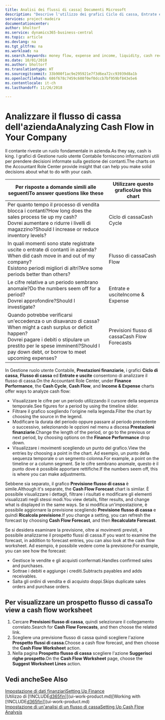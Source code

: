 ```yaml
---
title: Analisi dei flussi di cassa| Documenti Microsoft
description: "Descrive l'utilizzo dei grafici Ciclo di cassa, Entrate e uscite, Flusso di cassa e Previsione flusso di cassa per analizzare i flussi di denaro passati e futuri in entrata e in uscita dalla società."
services: project-madeira
documentationcenter: 
author: bholtorf
ms.service: dynamics365-business-central
ms.topic: article
ms.devlang: na
ms.tgt_pltfrm: na
ms.workload: na
ms.search.keywords: money flow, expense and income, liquidity, cash receipts minus cash payments, Cartera
ms.date: 10/01/2018
ms.author: bholtorf
ms.translationtype: HT
ms.sourcegitcommit: 33b900f1ac9e295921e7f3d6ea72cc93939d8a1b
ms.openlocfilehash: 686f678c7459c608f0ef0dccb7bf959bf843e5e6
ms.contentlocale: it-ch
ms.lasthandoff: 11/26/2018

---
```

# <a name="analyzing-cash-flow-in-your-company"></a><span data-ttu-id="772ba-103">Analizzare il flusso di cassa dell'azienda</span><span class="sxs-lookup"><span data-stu-id="772ba-103">Analyzing Cash Flow in Your Company</span></span>
<span data-ttu-id="772ba-104">Il contante riveste un ruolo fondamentale in azienda.</span><span class="sxs-lookup"><span data-stu-id="772ba-104">As they say, cash is king.</span></span> <span data-ttu-id="772ba-105">I grafici di Gestione ruolo utente Contabile forniscono informazioni utili per prendere decisioni informate sulla gestione dei contanti.</span><span class="sxs-lookup"><span data-stu-id="772ba-105">The charts on the Accountant Role Center provide insight that can help you make solid decisions about what to do with your cash.</span></span>  

| <span data-ttu-id="772ba-106">Per risposte a domande simili alle seguenti</span><span class="sxs-lookup"><span data-stu-id="772ba-106">To answer questions like these</span></span> | <span data-ttu-id="772ba-107">Utilizzare questo grafico</span><span class="sxs-lookup"><span data-stu-id="772ba-107">Use this chart</span></span> |
| --- | --- |
| <span data-ttu-id="772ba-108">Per quanto tempo il processo di vendita blocca i contanti?</span><span class="sxs-lookup"><span data-stu-id="772ba-108">How long does the sales process tie up my cash?</span></span></br> <span data-ttu-id="772ba-109">Dovrei aumentare o ridurre i livelli di magazzino?</span><span class="sxs-lookup"><span data-stu-id="772ba-109">Should I increase or reduce inventory levels?</span></span> |<span data-ttu-id="772ba-110">Ciclo di cassa</span><span class="sxs-lookup"><span data-stu-id="772ba-110">Cash Cycle</span></span> |
| <span data-ttu-id="772ba-111">In quali momenti sono state registrate uscite o entrate di contanti in azienda?</span><span class="sxs-lookup"><span data-stu-id="772ba-111">When did cash move in and out of my company?</span></span></br> <span data-ttu-id="772ba-112">Esistono periodi migliori di altri?</span><span class="sxs-lookup"><span data-stu-id="772ba-112">Are some periods better than others?</span></span> |<span data-ttu-id="772ba-113">Flusso di cassa</span><span class="sxs-lookup"><span data-stu-id="772ba-113">Cash Flow</span></span> |
| <span data-ttu-id="772ba-114">Le cifre relative a un periodo sembrano anomale?</span><span class="sxs-lookup"><span data-stu-id="772ba-114">Do the numbers seem off for a period?</span></span></br> <span data-ttu-id="772ba-115">Dovrei approfondire?</span><span class="sxs-lookup"><span data-stu-id="772ba-115">Should I investigate?</span></span> |<span data-ttu-id="772ba-116">Entrate e uscite</span><span class="sxs-lookup"><span data-stu-id="772ba-116">Income & Expense</span></span> |
| <span data-ttu-id="772ba-117">Quando potrebbe verificarsi un'eccedenza o un disavanzo di cassa?</span><span class="sxs-lookup"><span data-stu-id="772ba-117">When might a cash surplus or deficit happen?</span></span></br> <span data-ttu-id="772ba-118">Dovrei pagare i debiti o stipulare un prestito per le spese imminenti?</span><span class="sxs-lookup"><span data-stu-id="772ba-118">Should I pay down debt, or borrow to meet upcoming expenses?</span></span> |<span data-ttu-id="772ba-119">Previsioni flusso di cassa</span><span class="sxs-lookup"><span data-stu-id="772ba-119">Cash Flow Forecasts</span></span> |

<span data-ttu-id="772ba-120">In Gestione ruolo utente Contabile, **Prestazioni finanziarie**, i grafici **Ciclo di cassa**, **Flusso di cassa** ed **Entrate e uscite** consentono di analizzare il flusso di cassa.</span><span class="sxs-lookup"><span data-stu-id="772ba-120">On the Accountant Role Center, under **Finance Performance**, the **Cash Cycle**, **Cash Flow**, and **Income & Expense** charts offer ways to analyze cash flow:</span></span>  

* <span data-ttu-id="772ba-121">Visualizzare le cifre per un periodo utilizzando il cursore della sequenza temporale.</span><span class="sxs-lookup"><span data-stu-id="772ba-121">See figures for a period by using the timeline slider.</span></span>  
* <span data-ttu-id="772ba-122">Filtrare il grafico scegliendo l'origine nella legenda.</span><span class="sxs-lookup"><span data-stu-id="772ba-122">Filter the chart by choosing the source in the legend.</span></span>  
* <span data-ttu-id="772ba-123">Modificare la durata del periodo oppure passare al periodo precedente o successivo, selezionando le opzioni nel menu a discesa **Prestazioni finanziarie**.</span><span class="sxs-lookup"><span data-stu-id="772ba-123">Change the length of the period, or go to the previous or next period, by choosing options on the **Finance Performance** drop down.</span></span>  
* <span data-ttu-id="772ba-124">Visualizzare i movimenti scegliendo un punto del grafico.</span><span class="sxs-lookup"><span data-stu-id="772ba-124">View the entries by choosing a point in the chart.</span></span> <span data-ttu-id="772ba-125">Ad esempio, un punto della sequenza temporale o un segmento colonna.</span><span class="sxs-lookup"><span data-stu-id="772ba-125">For example, a point on the timeline or a column segment.</span></span> <span data-ttu-id="772ba-126">Se le cifre sembrano anomale, questo è il punto dove è possibile apportare rettifiche.</span><span class="sxs-lookup"><span data-stu-id="772ba-126">If the numbers seem off, this is where you can make adjustments.</span></span>  

<span data-ttu-id="772ba-127">Sebbene sia separato, il grafico **Previsione flusso di cassa** è simile.</span><span class="sxs-lookup"><span data-stu-id="772ba-127">Although it's separate, the **Cash Flow Forecast** chart is similar.</span></span> <span data-ttu-id="772ba-128">È possibile visualizzare i dettagli, filtrare i risultati e modificare gli elementi visualizzati negli stessi modi.</span><span class="sxs-lookup"><span data-stu-id="772ba-128">You view details, filter results, and change what is displayed in the same ways.</span></span> <span data-ttu-id="772ba-129">Se si modifica un'impostazione, è possibile aggiornare la previsione scegliendo **Previsione flusso di cassa** e quindi **Ricalcola previsione**.</span><span class="sxs-lookup"><span data-stu-id="772ba-129">If you change a setting, you can refresh the forecast by choosing **Cash Flow Forecast**, and then **Recalculate Forecast**.</span></span>

<span data-ttu-id="772ba-130">Se si desidera esaminare la previsione, oltre ai movimenti previsti, è possibile analizzarne il prospetto flussi di cassa.</span><span class="sxs-lookup"><span data-stu-id="772ba-130">If you want to examine the forecast, in addition to forecast entries, you can also look at the cash flow worksheet.</span></span> <span data-ttu-id="772ba-131">Ad esempio, è possibile vedere come la previsione:</span><span class="sxs-lookup"><span data-stu-id="772ba-131">For example, you can see how the forecast:</span></span>

* <span data-ttu-id="772ba-132">Gestisce le vendite e gli acquisti confermati.</span><span class="sxs-lookup"><span data-stu-id="772ba-132">Handles confirmed sales and purchases.</span></span>  
* <span data-ttu-id="772ba-133">Sottrae i debiti e aggiunge i crediti.</span><span class="sxs-lookup"><span data-stu-id="772ba-133">Subtracts payables and adds receivables.</span></span>  
* <span data-ttu-id="772ba-134">Salta gli ordini di vendita e di acquisto doppi.</span><span class="sxs-lookup"><span data-stu-id="772ba-134">Skips duplicate sales orders and purchase orders.</span></span>  

## <a name="to-view-a-cash-flow-worksheet"></a><span data-ttu-id="772ba-135">Per visualizzare un prospetto flusso di cassa</span><span class="sxs-lookup"><span data-stu-id="772ba-135">To view a cash flow worksheet</span></span>
1. <span data-ttu-id="772ba-136">Cercare **Previsioni flusso di cassa**, quindi selezionare il collegamento correlato.</span><span class="sxs-lookup"><span data-stu-id="772ba-136">Search for **Cash Flow Forecasts**, and then choose the related link.</span></span>  
2. <span data-ttu-id="772ba-137">Scegliere una previsione flusso di cassa quindi scegliere l'azione **Prospetto flussi di cassa**.</span><span class="sxs-lookup"><span data-stu-id="772ba-137">Choose a cash flow forecast, and then choose the **Cash Flow Worksheet** action.</span></span>  
3. <span data-ttu-id="772ba-138">Nella pagina **Prospetto flusso di cassa** scegliere l'azione **Suggerisci righe prospetto**.</span><span class="sxs-lookup"><span data-stu-id="772ba-138">On the **Cash Flow Worksheet** page, choose the **Suggest Worksheet Lines** action.</span></span>  

## <a name="see-also"></a><span data-ttu-id="772ba-139">Vedi anche</span><span class="sxs-lookup"><span data-stu-id="772ba-139">See Also</span></span>
[<span data-ttu-id="772ba-140">Impostazione di dati finanziari</span><span class="sxs-lookup"><span data-stu-id="772ba-140">Setting Up Finance</span></span>](finance-setup-finance.md)  
<span data-ttu-id="772ba-141">[Utilizzo di [!INCLUDE[d365fin](includes/d365fin_md.md)]](ui-work-product.md)</span><span class="sxs-lookup"><span data-stu-id="772ba-141">[Working with [!INCLUDE[d365fin](includes/d365fin_md.md)]](ui-work-product.md)</span></span>  
[<span data-ttu-id="772ba-142">Impostazione di un'analisi di un flusso di cassa</span><span class="sxs-lookup"><span data-stu-id="772ba-142">Setting Up Cash Flow Analysis</span></span>](finance-setup-cash-flow-analyses.md)  


